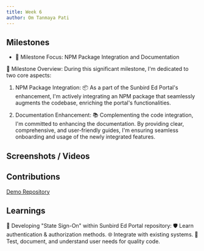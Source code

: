 ```yaml
---
title: Week 6
author: Om Tanmaya Pati
---
```


## Milestones
-  🌟 Milestone Focus: NPM Package Integration and Documentation

🚀 Milestone Overview: During this significant milestone, I'm dedicated to two core aspects:

1. NPM Package Integration: 📦 As a part of the Sunbird Ed Portal's enhancement, I'm actively integrating an NPM package that seamlessly augments the codebase, enriching the portal's functionalities.

2. Documentation Enhancement: 📚 Complementing the code integration, I'm committed to enhancing the documentation. By providing clear, comprehensive, and user-friendly guides, I'm ensuring seamless onboarding and usage of the newly integrated features.

## Screenshots / Videos 

## Contributions
 [Demo Repository](https://github.com/om-666/sso_npm_package1)
## Learnings
🚀 Developing "State Sign-On" within Sunbird Ed Portal repository:
  🛡️ Learn authentication & authorization methods.
  🌐 Integrate with existing systems.
  🧪 Test, document, and understand user needs for quality code.